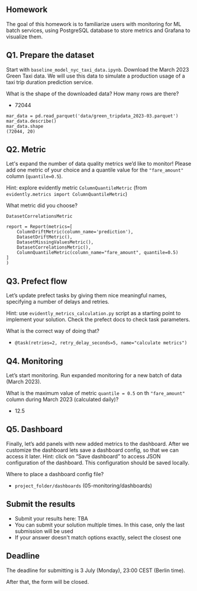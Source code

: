 ## Homework

The goal of this homework is to familiarize users with monitoring for ML batch services, using PostgreSQL database to store metrics and Grafana to visualize them.



## Q1. Prepare the dataset

Start with `baseline_model_nyc_taxi_data.ipynb`. Download the March 2023 Green Taxi data. We will use this data to simulate a production usage of a taxi trip duration prediction service.

What is the shape of the downloaded data? How many rows are there?


* 72044

```
mar_data = pd.read_parquet('data/green_tripdata_2023-03.parquet')
mar_data.describe()
mar_data.shape
(72044, 20)
```


## Q2. Metric

Let's expand the number of data quality metrics we’d like to monitor! Please add one metric of your choice and a quantile value for the `"fare_amount"` column (`quantile=0.5`).

Hint: explore evidently metric `ColumnQuantileMetric` (from `evidently.metrics import ColumnQuantileMetric`) 

What metric did you choose?

```
DatasetCorrelationsMetric
```

```
report = Report(metrics=[
    ColumnDriftMetric(column_name='prediction'),
    DatasetDriftMetric(),
    DatasetMissingValuesMetric(),
    DatasetCorrelationsMetric(),
    ColumnQuantileMetric(column_name="fare_amount", quantile=0.5)
]
)
```

## Q3. Prefect flow 

Let’s update prefect tasks by giving them nice meaningful names, specifying a number of delays and retries.

Hint: use `evidently_metrics_calculation.py` script as a starting point to implement your solution. Check the  prefect docs to check task parameters.

What is the correct way of doing that?

* `@task(retries=2, retry_delay_seconds=5, name="calculate metrics")`



## Q4. Monitoring

Let’s start monitoring. Run expanded monitoring for a new batch of data (March 2023). 

What is the maximum value of metric `quantile = 0.5` on th `"fare_amount"` column during March 2023 (calculated daily)?

* 12.5

## Q5. Dashboard


Finally, let’s add panels with new added metrics to the dashboard. After we customize the  dashboard lets save a dashboard config, so that we can access it later. Hint: click on “Save dashboard” to access JSON configuration of the dashboard. This configuration should be saved locally.

Where to place a dashboard config file?

* `project_folder/dashboards`  (05-monitoring/dashboards)


## Submit the results

* Submit your results here: TBA
* You can submit your solution multiple times. In this case, only the last submission will be used
* If your answer doesn't match options exactly, select the closest one


## Deadline

The deadline for submitting is 3 July (Monday), 23:00 CEST (Berlin time). 

After that, the form will be closed.
